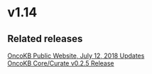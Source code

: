 # v1.14


## Related releases
[OncoKB Public Website, July 12, 2018 Updates](https://github.com/oncokb/oncokb-public/releases/tag/0.8)  
[OncoKB Core/Curate v0.2.5 Release](https://github.com/oncokb/oncokb/releases/tag/v0.2.5)  

